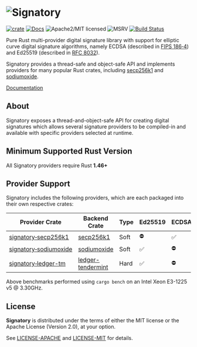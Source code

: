 # ![Signatory][logo]

[![crate][crate-image]][crate-link]
[![Docs][docs-image]][docs-link]
![Apache2/MIT licensed][license-image]
![MSRV][rustc-image]
[![Build Status][build-image]][build-link]

Pure Rust multi-provider digital signature library with support for elliptic
curve digital signature algorithms, namely ECDSA (described in [FIPS 186‑4])
and Ed25519 (described in [RFC 8032]).

Signatory provides a thread-safe and object-safe API and implements providers
for many popular Rust crates, including [secp256k1] and [sodiumoxide].

[Documentation][docs-link]

## About

Signatory exposes a thread-and-object-safe API for creating digital signatures
which allows several signature providers to be compiled-in and available with
specific providers selected at runtime.

## Minimum Supported Rust Version

All Signatory providers require Rust **1.46+**

## Provider Support

Signatory includes the following providers, which are each packaged into their
own respective crates:

| Provider Crate          | Backend Crate       | Type | Ed25519  | ECDSA/secp256k1 |
| ----------------------- | ------------------- | ---- | -------- | --------------- |
| [signatory‑secp256k1]   | [secp256k1]         | Soft | ⛔        | ✅              |
| [signatory‑sodiumoxide] | [sodiumoxide]       | Soft | ✅        | ⛔              |
| [signatory‑ledger-tm]   | [ledger-tendermint] | Hard | ✅        | ⛔              |

Above benchmarks performed using `cargo bench` on an Intel Xeon E3-1225 v5 @ 3.30GHz.

## License

**Signatory** is distributed under the terms of either the MIT license or the
Apache License (Version 2.0), at your option.

See [LICENSE-APACHE](LICENSE-APACHE) and [LICENSE-MIT](LICENSE-MIT) for details.

[//]: # (badges)

[logo]: https://storage.googleapis.com/iqlusion-production-web/github/signatory/signatory.svg
[crate-image]: https://img.shields.io/crates/v/signatory.svg
[crate-link]: https://crates.io/crates/signatory
[docs-image]: https://docs.rs/signatory/badge.svg
[docs-link]: https://docs.rs/signatory/
[license-image]: https://img.shields.io/badge/license-Apache2.0/MIT-blue.svg
[rustc-image]: https://img.shields.io/badge/rustc-1.46+-blue.svg
[build-image]: https://github.com/iqlusioninc/signatory/workflows/Rust/badge.svg?branch=develop&event=push
[build-link]: https://github.com/iqlusioninc/signatory/actions

[//]: # (general links)

[FIPS 186‑4]: https://csrc.nist.gov/publications/detail/fips/186/4/final
[RFC 8032]: https://tools.ietf.org/html/rfc8032
[secp256k1]: https://github.com/rust-bitcoin/rust-secp256k1/
[sodiumoxide]: https://github.com/dnaq/sodiumoxide
[ledger-tendermint]: https://crates.io/crates/ledger-tendermint
[signatory‑secp256k1]: https://crates.io/crates/signatory-secp256k1
[signatory‑sodiumoxide]: https://crates.io/crates/signatory-sodiumoxide
[signatory‑ledger-tm]: https://crates.io/crates/signatory-ledger-tm
